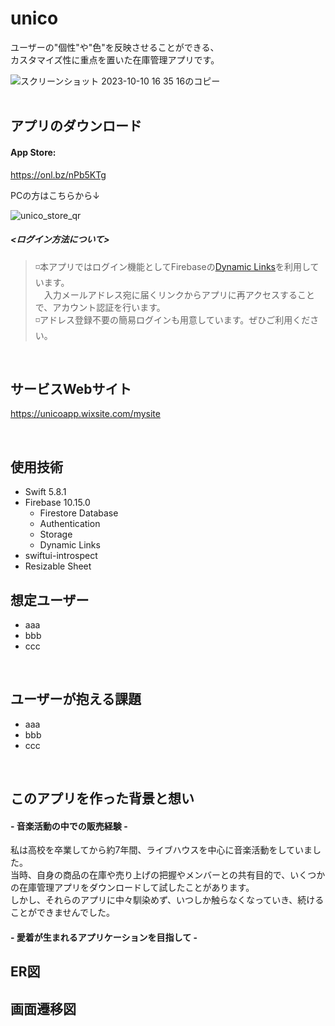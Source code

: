 # unico
ユーザーの"個性"や"色"を反映させることができる、  
カスタマイズ性に重点を置いた在庫管理アプリです。

![スクリーンショット 2023-10-10 16 35 16のコピー](https://github.com/kensuke242424/unico/assets/100055504/daedf12f-7bfe-4469-829f-0270f917a72e)
<br>
<br>
## アプリのダウンロード

#### App Store:
https://onl.bz/nPb5KTg

PCの方はこちらから↓

![unico_store_qr](https://github.com/kensuke242424/unico/assets/100055504/bf97638f-b6a4-48b7-ad13-e30d84b39b10)

##### <ログイン方法について>

> ◽️本アプリではログイン機能としてFirebaseの[Dynamic Links](https://firebase.google.com/docs/dynamic-links?hl=ja)を利用しています。  
> 　入力メールアドレス宛に届くリンクからアプリに再アクセスすることで、アカウント認証を行います。  
> ◽️アドレス登録不要の簡易ログインも用意しています。ぜひご利用ください。
<br>

## サービスWebサイト
https://unicoapp.wixsite.com/mysite

<br>

## 使用技術

- Swift 5.8.1
- Firebase 10.15.0
  - Firestore Database
  - Authentication
  - Storage
  - Dynamic Links
- swiftui-introspect
- Resizable Sheet

## 想定ユーザー
- aaa
- bbb
- ccc
<br>

## ユーザーが抱える課題
- aaa
- bbb
- ccc
<br>

## このアプリを作った背景と想い

#### - 音楽活動の中での販売経験 -
私は高校を卒業してから約7年間、ライブハウスを中心に音楽活動をしていました。  
当時、自身の商品の在庫や売り上げの把握やメンバーとの共有目的で、いくつかの在庫管理アプリをダウンロードして試したことがあります。  
しかし、それらのアプリに中々馴染めず、いつしか触らなくなっていき、続けることができませんでした。
<br>

#### - 愛着が生まれるアプリケーションを目指して -

## ER図

## 画面遷移図


